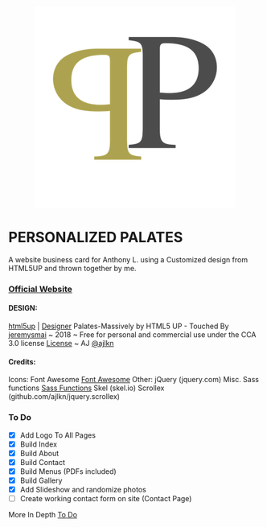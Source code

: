 <p align="center">
<img src="/images/PP_logo.png"></img></p>

# PERSONALIZED PALATES
A website business card for Anthony L. using a Customized design from HTML5UP and thrown together by me. <br />
### [Official Website](https://www.personalizedpalates.com)

#### DESIGN:
[html5up](https://www.html5up.net) | [Designer](https://www.ajlkn.io)
Palates-Massively by HTML5 UP - Touched By [jeremysmai](http://www.phantominc.net) ~ 2018
~ Free for personal and commercial use under the CCA 3.0 license [License](https://www.html5up.net/license)
~ AJ [@ajlkn](http://www.ajlkn.io)

#### Credits:
  Icons:
		Font Awesome [Font Awesome](fortawesome.github.com/Font-Awesome)
	Other:
		jQuery (jquery.com)
		Misc. Sass functions [Sass Functions](@HugoGiraudel)
		Skel (skel.io)
		Scrollex (github.com/ajlkn/jquery.scrollex)

### To Do
 - [x] Add Logo To All Pages
 - [x] Build Index
 - [x] Build About
 - [x] Build Contact
 - [x] Build Menus (PDFs included)
 - [x] Build Gallery
 - [x] Add Slideshow and randomize photos
 - [ ] Create working contact form on site (Contact Page)

More In Depth [To Do](https://jeremysmai.github.io/personalizedpalates/Palates_SitePlan.html)
